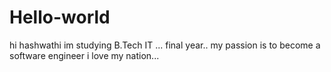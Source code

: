 # Hello-world
hi hashwathi
im studying B.Tech IT ... final year.. my passion is to become a software engineer
i love my nation...
